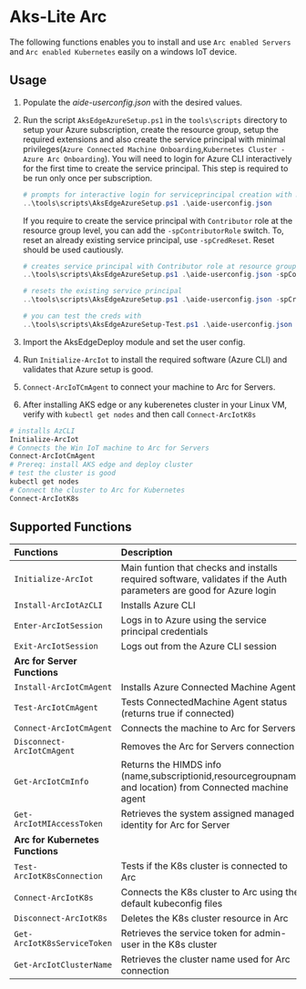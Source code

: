 # Aks-Lite Arc

The following functions enables you to install and use `Arc enabled Servers` and `Arc enabled Kubernetes` easily on a windows IoT device.

## Usage

1. Populate the *aide-userconfig.json* with the desired values.
2. Run the script `AksEdgeAzureSetup.ps1` in the `tools\scripts` directory to setup your Azure subscription, create the resource group, setup the required extensions and also create the service principal with minimal privileges(`Azure Connected Machine Onboarding`,`Kubernetes Cluster - Azure Arc Onboarding`). You will need to login for Azure CLI interactively for the first time to create the service principal. This step is required to be run only once per subscription.

   ```powershell
   # prompts for interactive login for serviceprincipal creation with minimal privileges
   ..\tools\scripts\AksEdgeAzureSetup.ps1 .\aide-userconfig.json
   ```

    If you require to create the service principal with `Contributor` role at the resource group level, you can add the `-spContributorRole` switch.
    To, reset an already existing service principal, use `-spCredReset`. Reset should be used cautiously.

   ```powershell
   # creates service principal with Contributor role at resource group level
   ..\tools\scripts\AksEdgeAzureSetup.ps1 .\aide-userconfig.json -spContributorRole
   ```

   ```powershell
   # resets the existing service principal
   ..\tools\scripts\AksEdgeAzureSetup.ps1 .\aide-userconfig.json -spCredReset
   ```

    ```powershell
   # you can test the creds with 
   ..\tools\scripts\AksEdgeAzureSetup-Test.ps1 .\aide-userconfig.json
   ```

3. Import the AksEdgeDeploy module and set the user config.
4. Run `Initialize-ArcIot` to install the required software (Azure CLI) and validates that Azure setup is good.
5. `Connect-ArcIoTCmAgent` to connect your machine to Arc for Servers.
6. After installing AKS edge or any kuberenetes cluster in your Linux VM, verify with `kubectl get nodes` and then call `Connect-ArcIotK8s`

```powershell
# installs AzCLI 
Initialize-ArcIot
# Connects the Win IoT machine to Arc for Servers
Connect-ArcIotCmAgent
# Prereq: install AKS edge and deploy cluster
# test the cluster is good
kubectl get nodes
# Connect the cluster to Arc for Kubernetes
Connect-ArcIotK8s
```

## Supported Functions

| Functions |   Description |
|:------------ |:-----------|
|`Initialize-ArcIot`| Main funtion that checks and installs required software, validates if the Auth parameters are good for Azure login  |
|`Install-ArcIotAzCLI` | Installs Azure CLI |
|`Enter-ArcIotSession`| Logs in to Azure using the service principal credentials|
|`Exit-ArcIotSession`| Logs out from the Azure CLI session|
| **Arc for Server Functions** |  |
|`Install-ArcIotCmAgent`| Installs Azure Connected Machine Agent |
|`Test-ArcIotCmAgent`| Tests ConnectedMachine Agent status (returns true if connected) |
|`Connect-ArcIotCmAgent`| Connects the machine to Arc for Servers |
|`Disconnect-ArcIotCmAgent`| Removes the Arc for Servers connection |
|`Get-ArcIotCmInfo`| Returns the HIMDS info (name,subscriptionid,resourcegroupname and location) from Connected machine agent |
|`Get-ArcIotMIAccessToken`| Retrieves the system assigned managed identity for Arc for Server|
|**Arc for Kubernetes Functions** ||
|`Test-ArcIotK8sConnection`| Tests if the K8s cluster is connected to Arc |
|`Connect-ArcIotK8s`| Connects the K8s cluster to Arc using the default kubeconfig files |
|`Disconnect-ArcIotK8s`| Deletes the K8s cluster resource in Arc |
|`Get-ArcIotK8sServiceToken`| Retrieves the service token for admin-user in the K8s cluster |
|`Get-ArcIotClusterName`| Retrieves the cluster name used for Arc connection |

